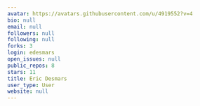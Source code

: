 ```yaml
---
avatar: https://avatars.githubusercontent.com/u/4919552?v=4
bio: null
email: null
followers: null
following: null
forks: 3
login: edesmars
open_issues: null
public_repos: 8
stars: 11
title: Eric Desmars
user_type: User
website: null
---
```

